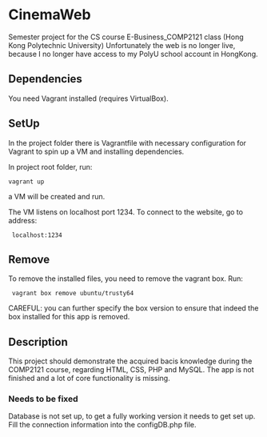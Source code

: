 # CinemaWeb
Semester project for the CS course E-Business_COMP2121 class (Hong Kong Polytechnic University)
Unfortunately the web is no longer live, because I no longer have access to my PolyU school account in HongKong.

## Dependencies
You need Vagrant installed (requires VirtualBox).

## SetUp
In the project folder there is Vagrantfile with necessary configuration for Vagrant to spin up a VM and installing dependencies.

In project root folder, run:
```
vagrant up
```
a VM will be created and run.

The VM listens on localhost port 1234.
To connect to the website, go to address:
```
 localhost:1234
```

## Remove
To remove the installed files, you need to remove the vagrant box.
Run:
```
 vagrant box remove ubuntu/trusty64
```
CAREFUL: you can further specify the box version to ensure that indeed the box installed for this app is removed.

## Description
This project should demonstrate the acquired bacis knowledge during the COMP2121 course, regarding HTML, CSS, PHP and MySQL.
The app is not finished and a lot of core functionality is missing.

### Needs to be fixed
Database is not set up, to get a fully working version it needs to get set up. Fill the connection information into the configDB.php file.
